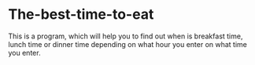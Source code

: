 # The-best-time-to-eat
This is a program, which will help you to find out when is breakfast time, lunch time or dinner time depending on what hour you enter on what time you enter.
